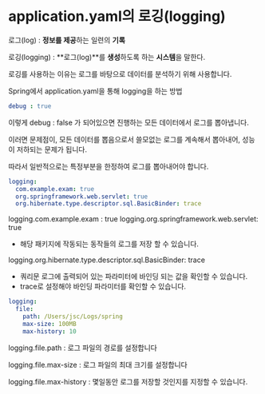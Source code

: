 # application.yaml의 로깅(logging)

로그(log) : **정보를 제공**하는 일련의 **기록**

로깅(logging) : **로그(log)**를 **생성**하도록 하는 **시스템**을 말한다.

로깅를 사용하는 이유는 로그를 바탕으로 데이터를 분석하기 위해 사용합니다.


Spring에서 application.yaml을 통해 logging을 하는 방법

```yaml
debug : true
```

이렇게 debug : false 가 되어있으면 진행하는 모든 데이터에서 로그를 뽑아냅니다.

이러면 문제점이, 모든 데이터를 뽑음으로서 쓸모없는 로그를 계속해서 뽑아내어, 성능이 저하되는 문제가 됩니다.

따라서 일반적으로는 특정부분을 한정하여 로그를 뽑아내어야 합니다.


```yaml
logging:
  com.example.exam: true
  org.springframework.web.servlet: true
  org.hibernate.type.descriptor.sql.BasicBinder: trace
```

logging.com.example.exam : true
logging.org.springframework.web.servlet: true

* 해당 패키지에 작동되는 동작들의 로그를 저장 할 수 있습니다.

logging.org.hibernate.type.descriptor.sql.BasicBinder: trace

* 쿼리문 로그에 출력되어 있는 파라미터에 바인딩 되는 값을 확인할 수 있습니다.
* trace로 설정해야 바인딩 파라미터를 확인할 수 있습니다.


```yaml
logging:
  file:
    path: /Users/jsc/Logs/spring
    max-size: 100MB
    max-history: 10
```

logging.file.path : 로그 파일의 경로를 설정합니다

logging.file.max-size : 로그 파일의 최대 크기를 설정합니다

logging.file.max-history : 몇일동안 로그를 저장할 것인지를 지정할 수 있습니다.

